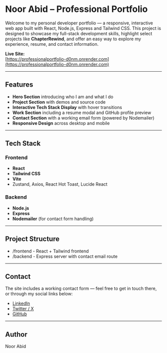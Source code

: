 # Noor Abid – Professional Portfolio

Welcome to my personal developer portfolio — a responsive, interactive web app built with React, Node.js, Express and Tailwind CSS. This project is designed to showcase my full-stack development skills, highlight select projects like **ChapterRewind**, and offer an easy way to explore my experience, resume, and contact information.

**Live Site:**  
[https://professionalportfolio-d0nm.onrender.com](https://professionalportfolio-d0nm.onrender.com)

---

## Features

- **Hero Section** introducing who I am and what I do
- **Project Section** with demos and source code 
- **Interactive Tech Stack Display** with hover transitions
- **Work Section** including a resume modal and GitHub profile preview
- **Contact Section** with a working email form (powered by Nodemailer)
- **Responsive Design** across desktop and mobile

---

## Tech Stack

### Frontend
- **React**
- **Tailwind CSS**
- **Vite**
- Zustand, Axios, React Hot Toast, Lucide React

### Backend
- **Node.js**
- **Express**
- **Nodemailer** (for contact form handling)

---

## Project Structure
- /frontend - React + Tailwind frontend
- /backend - Express server with contact email route

---

## Contact

The site includes a working contact form — feel free to get in touch there, or through my social links below:

- [LinkedIn](https://www.linkedin.com/in/noorabid/)
- [Twitter / X](https://x.com/NoorAbid)
- [GitHub](https://github.com/NoorAbid95)

---

## Author

Noor Abid
